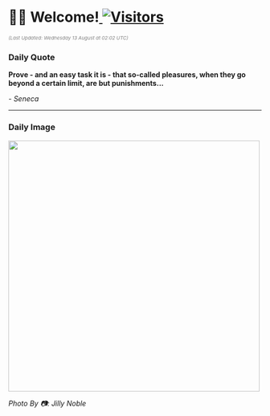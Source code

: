 <h1>👋🏽 Welcome!<a href="https://github.com/OmitNomis/"> <img src="https://visitor-badge.laobi.icu/badge?page_id=OmitNomis" alt="Visitors"></a></h1>

<i><p style="font-size: 0.6rem; color:gray">(Last Updated: Wednesday 13 August at 02:02 UTC)</p></i>

<h3> Daily Quote </h3>
<b><p>Prove - and an easy task it is - that so-called pleasures, when they go beyond a certain limit, are but punishments...</p></b>
<i><caption style="font-size: 0.8rem; color:gray;">- Seneca</caption></i>


<hr>

<h3>Daily Image</h3>
<a href="https://images.pexels.com/photos/33405503/pexels-photo-33405503.jpeg" target="_blank"><img style="height:500px;" src="https://images.pexels.com/photos/33405503/pexels-photo-33405503.jpeg"/></a>

<i><caption style="font-size: 0.8rem; color:gray;"> Photo By 📷: Jilly Noble</caption></i>
